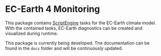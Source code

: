 # EC-Earth 4 Monitoring

This package contains [ScriptEngine](https://github.com/uwefladrich/scriptengine) tasks for the EC-Earth climate model. With the contained tasks, EC-Earth diagnostics can be created and visualized during runtime.

This package is currently being developed. The documentation can be found in the `docs` folder and will be continuously updated.